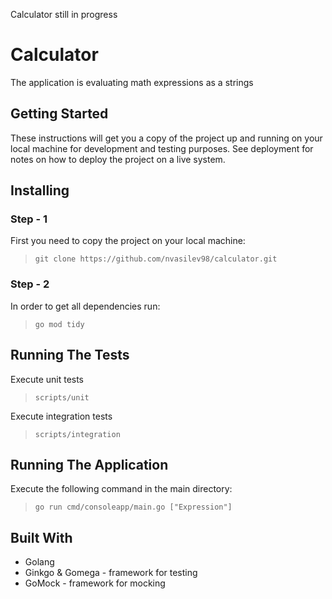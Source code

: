 Calculator still in progress

# Calculator
The application is evaluating math expressions as a strings

## Getting Started
These instructions will get you a copy of the project up and running on your local machine for development and testing purposes. See deployment for notes on how to deploy the project on a live system.

## Installing

### Step - 1
First you need to copy the project on your local machine:

>`git clone https://github.com/nvasilev98/calculator.git`

 ### Step - 2
 In order to get all dependencies run:

>`go mod tidy`

## Running The Tests
Execute unit tests

>`scripts/unit`

Execute integration tests

>`scripts/integration`

## Running The Application
 Execute the following command in the main directory:

 >`go run cmd/consoleapp/main.go ["Expression"]`

 ## Built With
 - Golang
 - Ginkgo & Gomega - framework for testing
 - GoMock - framework for mocking
 




